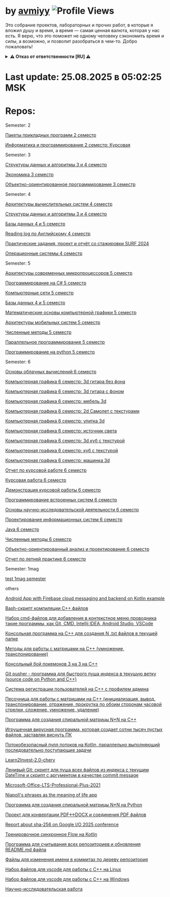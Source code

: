 # by [avmiyy](https://github.com/avmiyy) ![Profile Views](https://komarev.com/ghpvc/?username=avmiyyLab&label=Profile%20views&color=0e75b6&style=flat)

Это собрание проектов, лабораторных и прочих работ, в которые я вложил душу и время, а время — самая ценная валюта, которая у нас есть. Я верю, что это поможет не одному человеку сэкономить время и силы, а возможно, и позволит разобраться в чем-то. Добро пожаловать!

<details>
<summary><b>⚠️ Отказ от ответственности [RU] ⚠️</b></summary>

## 1. Отсутствие гарантий
Все материалы в репозиториях данной организации предоставляются **"КАК ЕСТЬ"** без каких-либо гарантий. Автор не дает никаких заверений относительно:
- Полноты, точности или надежности материалов данной организации
- Пригодности для каких-либо конкретных целей
- Отсутствия ошибок или дефектов

## 2. Ограничение ответственности
**Автор не несет ответственности** за:
- Прямые, косвенные, случайные или последующие убытки
- Потерю данных, прибыли или бизнес-возможностей
- Проблемы с безопасностью или сбои систем возникшие в результате использования этих материалов
- Иные проблемы от использования материалов данной организации

## 3. Ваша ответственность
Используя эти материалы, вы соглашаетесь:
- Проводить собственные проверки безопасности и тестирование
- Принимать на себя все риски, связанные с использованием
- Нести полную ответственность за любые последствия

## 4. Условия лицензии
Весь код распространяется под лицензией Apache 2.0, если в конкретном репозитории не указана другая.

![Disclaimer](https://img.shields.io/badge/❗-Отказ_от_ответственности-critical)
![No Liability](https://img.shields.io/badge/🚫-Нет_ответственности-red)
![Use Carefully](https://img.shields.io/badge/⚠️-Используйте_осторожно-yellow)

> Последнее обновление: 09.06.2025
</details>


# Last update: 25.08.2025 в 05:02:25 MSK

# Repos:

Semester: 2

[Пакеты прикладных программ 2 семестр](https://github.com/avmiyyLab/application-software-packages_2-semester)

[Информатика и программирование 2 семестр: Курсовая](https://github.com/avmiyyLab/computer-science-and-programming_2-semester)

Semester: 3

[Структуры данных и алгоритмы 3 и 4 семестр](https://github.com/avmiyyLab/data-structures-and-algorithms_3-4-semester)

[Экономика 3 семестр](https://github.com/avmiyyLab/economy-presentation_3-semester)

[Объектно-ориентированное программирование 3 семестр](https://github.com/avmiyyLab/OOP_3-semester)

Semester: 4

[Архитектуры вычислительных систем 4 семестр](https://github.com/avmiyyLab/architecture-of-computing-systems_4-semester)

[Структуры данных и алгоритмы 3 и 4 семестр](https://github.com/avmiyyLab/data-structures-and-algorithms_3-4-semester)

[Базы данных 4 и 5 семестр](https://github.com/avmiyyLab/db_4-5-semester)

[Reading log по Английскому 4 семестр](https://github.com/avmiyyLab/english-reading-log_4-semester)

[Практические задания, проект и отчёт со стажировки SURF 2024](https://github.com/avmiyyLab/internship-surf_4-semester)

[Операционные системы 4 семестр](https://github.com/avmiyyLab/OS_4-semester)

Semester: 5

[Архитектуры современных микропроцессоров 5 семестр](https://github.com/avmiyyLab/architecture-of-modern-microprocessors_5-semester)

[Программирование на C# 5 семестр](https://github.com/avmiyyLab/c-sharp_5-semester)

[Компьютерные сети 5 семестр](https://github.com/avmiyyLab/computer-networks_5-semester)

[Базы данных 4 и 5 семестр](https://github.com/avmiyyLab/db_4-5-semester)

[Математические основы компьютерной графики 5 семестр](https://github.com/avmiyyLab/mathematical-foundations-of-computer-graphics_5-semester)

[Архитектуры мобильных систем 5 семестр](https://github.com/avmiyyLab/mobile-device-architectures_5-semester)

[Численные методы 5 семестр](https://github.com/avmiyyLab/numerical-methods_5-semester)

[Параллельное программирование 5 семестр](https://github.com/avmiyyLab/parallel-programming_5-semester)

[Программирование на python 5 семестр](https://github.com/avmiyyLab/python_5-semester)

Semester: 6

[Основы облачных вычислений 6 семестр](https://github.com/avmiyyLab/cloud-computing-basics_6-semester)

[Компьютерная графика 6 семестр: 3d гитара без фона](https://github.com/avmiyyLab/computer-graphics-guitar-without-background_6-semester)

[Компьютерная графика 6 семестр: 3d гитара с фоном](https://github.com/avmiyyLab/computer-graphics-guitar_6-semester)

[Компьютерная графика 6 семестр: мебель 3d](https://github.com/avmiyyLab/computer-graphics-mebel_6-semester)

[Компьютерная графика 6 семестр: 2d Самолет с текстурами](https://github.com/avmiyyLab/computer-graphics-plane_6-semester)

[Компьютерная графика 6 семестр: улитка 3d](https://github.com/avmiyyLab/computer-graphics-snail_6-semester)

[Компьютерная графика 6 семестр: источник света](https://github.com/avmiyyLab/computer-graphics-spotlight_6-semester)

[Компьютерная графика 6 семестр: 3d куб с текстурой](https://github.com/avmiyyLab/computer-graphics-texture-cube_6-semester)

[Компьютерная графика 6 семестр: куб с текстурой](https://github.com/avmiyyLab/computer-graphics-texture-square_6-semester)

[Компьютерная графика 6 семестр: машинка 3d](https://github.com/avmiyyLab/computer-graphics-truck_6-semester)

[Отчет по курсовой работе 6 семестр](https://github.com/avmiyyLab/coursework-report_6-semester)

[Курсовая работа 6 семестр](https://github.com/avmiyyLab/Coursework_6-semester)

[Демонстрация курсовой работы 6 семестр](https://github.com/avmiyyLab/demo-coursework_6-semester)

[Программирование встроенных систем 6 семестр](https://github.com/avmiyyLab/embedded-System-programming_6-semester)

[Основы научно-исследовательской деятельности 6 семестр](https://github.com/avmiyyLab/fundamentals-of-scientific-research-activities_6-semester)

[Проектирование информационных систем 6 семестр](https://github.com/avmiyyLab/information-systems-design_6-semester)

[Java 6 семестр](https://github.com/avmiyyLab/java_6-semester)

[Численные методы 6 семестр](https://github.com/avmiyyLab/numerical-methods_6-semester)

[Объектно-ориентированный анализ и проектирование 6 семестр](https://github.com/avmiyyLab/object-oriented-analysis-and-design_6-semester)

[Отчет по летней практике 6 семестр](https://github.com/avmiyyLab/summer-practice_6-semester)

Semester: 1mag

[test 1mag semester](https://github.com/avmiyyLab/test_1mag-semester)

others

[Android App with Firebase cloud messaging and backend on Kotlin example](https://github.com/avmiyyLab/Android-FCM-with-Kotlin-Backend-example)

[Bash-скрипт компиляции С++ файлов](https://github.com/avmiyyLab/bash-cpp-compiler)

[Набор cmd-файлов для добавления в контекстное меню проводника такие программы, как Git, CMD, Intellij IDEA, Android Studio, VSCode](https://github.com/avmiyyLab/cmd-install)

[Консольная программа на C++ для создания N .txt файлов в текущей папке](https://github.com/avmiyyLab/cpp-file-creator)

[Методы для работы с матрицами на С++ (умножение, транспонирование)](https://github.com/avmiyyLab/cpp-methods-for-matrix)

[Консольный бой покемонов 3 на 3 на С++](https://github.com/avmiyyLab/cpp-pockemon-fights)

[Git pusher - программа для быстрого пуша индекса в текущую ветку (source code on Python and C++)](https://github.com/avmiyyLab/cpp-py-gitpusher)

[Система регистрации пользователей на С++ с профилем админа](https://github.com/avmiyyLab/cpp-registratrion-system)

[Песочница для работы с матрицами на С++ (инициализация, вывод, транспонирование, отражение, прокрутка по обоим сторонам часовой стрелки, сложение, умножение, удаление)](https://github.com/avmiyyLab/cpp-sandbox-matrix-calculator)

[Программа для создания спиральной матрицы N*N на C++](https://github.com/avmiyyLab/cpp-spiral)

[Игрушечная вирусная программа, которая создает сотни тысяч пустых файлов, заставляя виснуть ПК](https://github.com/avmiyyLab/cpp-virus-filecreator)

[Потокобезопасный пулл потоков на Kotlin, параллельно выполняющий последовательно поступающие задачи](https://github.com/avmiyyLab/kotlin-threads)

[Learn2Invest-2.0-chery](https://github.com/avmiyyLab/learn2Invest-2.0-chery)

[Ленивый Git: скрипт для пуша всех файлов из индекса с текущим DateTime и скрипт с аргументом в качестве commit message](https://github.com/avmiyyLab/linux-git-pusher)

[Microsoft-Office-LTS-Professional-Plus-2021](https://github.com/avmiyyLab/Microsoft-Office-LTS-Professional-Plus-2021)

[Niapoll's phrases as the meaning of life app](https://github.com/avmiyyLab/niapolls-phrases-as-the-meaning-of-life)

[Программа для создания спиральной матрицы N*N на Python](https://github.com/avmiyyLab/py-spiral)

[Проект для конвертации PDF<->DOCX и соединения PDF файлов](https://github.com/avmiyyLab/python-pdf-helpers)

[Report about sha-256 on Google I/O 2025 conference](https://github.com/avmiyyLab/SHA256-report-for-Google-IO-2025)

[Тренировочное синхронное Flow на Kotlin](https://github.com/avmiyyLab/SynchronousFlowKt)

[Программа для считывания всех репозиториев и обновления README.md файла](https://github.com/avmiyyLab/update-repos-kotlin)

[Файлы для изменения имени в коммитах по дереву репозитория](https://github.com/avmiyyLab/updating-name-in-commits)

[Набор файлов для vscode для работы с С++ на Linux](https://github.com/avmiyyLab/vscode-for-cpp-linux)

[Набор файлов для vscode для работы с С++ на Windows](https://github.com/avmiyyLab/vscode-for-cpp-windows)

[Научно-исследовательская работа](https://github.com/avmiyyLab/VSU-scientific-activities)

